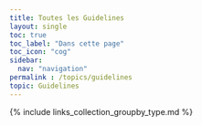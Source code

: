 ```yaml
---
title: Toutes les Guidelines
layout: single
toc: true
toc_label: "Dans cette page"
toc_icon: "cog"
sidebar:
  nav: "navigation"
permalink : /topics/guidelines
topic: Guidelines
---
```


{% include links_collection_groupby_type.md %}